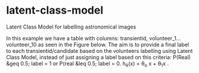 # latent-class-model
 Latent Class Model for labelling astronomical images

In this example we have a table with columns: transientid, volunteer_1... volunteer_10 as seen in the Figure below. The aim is to provide a final label to each transientid/candidate based on the volunteers labelling using Latent Class Model, instead of just assigning a label based on this criteria:
P(Real) &geq 0.5; label = 1 or P(real &leq 0.5; label = 0.
    h<sub>&theta;</sub>(x) = &theta;<sub>o</sub> x + &theta;<sub>1</sub>x
.
